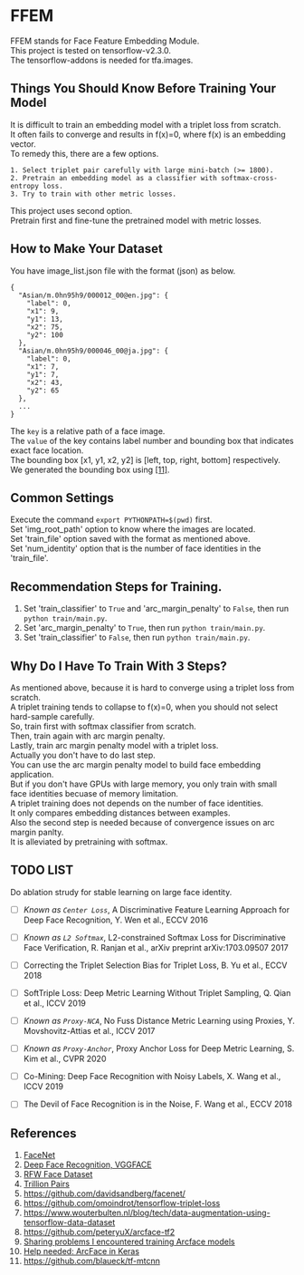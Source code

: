 # FFEM  
FFEM stands for Face Feature Embedding Module.  
This project is tested on tensorflow-v2.3.0.  
The tensorflow-addons is needed for tfa.images.  

## Things You Should Know Before Training Your Model
It is difficult to train an embedding model with a triplet loss from scratch.  
It often fails to converge and results in f(x)=0, where f(x) is an embedding vector.  
To remedy this, there are a few options.  
```
1. Select triplet pair carefully with large mini-batch (>= 1800).
2. Pretrain an embedding model as a classifier with softmax-cross-entropy loss.
3. Try to train with other metric losses.
```
This project uses second option.  
Pretrain first and fine-tune the pretrained model with metric losses.  

## How to Make Your Dataset
You have image_list.json file with the format (json) as below.  
```
{
  "Asian/m.0hn95h9/000012_00@en.jpg": {
    "label": 0,
    "x1": 9,
    "y1": 13,
    "x2": 75,
    "y2": 100
  },
  "Asian/m.0hn95h9/000046_00@ja.jpg": {
    "label": 0,
    "x1": 7,
    "y1": 7,
    "x2": 43,
    "y2": 65
  },
  ...
}
```
The `key` is a relative path of a face image.   
The `value` of the key contains label number and bounding box that indicates exact face location.  
The bounding box [x1, y1, x2, y2] is [left, top, right, bottom] respectively.  
We generated the bounding box using [[11]](https://github.com/blaueck/tf-mtcnn).  

## Common Settings
Execute the command `export PYTHONPATH=$(pwd)` first.  
Set 'img_root_path' option to know where the images are located.  
Set 'train_file' option saved with the format as mentioned above.  
Set 'num_identity' option that is the number of face identities in the 'train_file'.  

## Recommendation Steps for Training.
1. Set 'train_classifier' to `True` and 'arc_margin_penalty' to `False`, then run `python train/main.py`.  
2. Set 'arc_margin_penalty' to `True`, then run `python train/main.py`.  
3. Set 'train_classifier' to `False`, then run `python train/main.py`.  

## Why Do I Have To Train With 3 Steps?
As mentioned above, because it is hard to converge using a triplet loss from scratch.  
A triplet training tends to collapse to f(x)=0, when you should not select hard-sample carefully.  
So, train first with softmax classifier from scratch.  
Then, train again with arc margin penalty.  
Lastly, train arc margin penalty model with a triplet loss.  
Actually you don't have to do last step.  
You can use the arc margin penalty model to build face embedding application.  
But if you don't have GPUs with large memory, you only train with small face identities becuase of memory limitation.  
A triplet training does not depends on the number of face identities.  
It only compares embedding distances between examples.  
Also the second step is needed because of convergence issues on arc margin panlty.  
It is alleviated by pretraining with softmax.  

## TODO LIST
Do ablation strudy for stable learning on large face identity.  

- [ ] *Known as `Center Loss`*, A Discriminative Feature Learning Approach for Deep Face Recognition, Y. Wen et al., ECCV 2016
- [ ] *Known as `L2 Softmax`*, L2-constrained Softmax Loss for Discriminative Face Verification, R. Ranjan et al., arXiv preprint arXiv:1703.09507 2017
- [ ] Correcting the Triplet Selection Bias for Triplet Loss, B. Yu et al., ECCV 2018
- [ ] SoftTriple Loss: Deep Metric Learning Without Triplet Sampling, Q. Qian et al., ICCV 2019
- [ ] *Known as `Proxy-NCA`*, No Fuss Distance Metric Learning using Proxies, Y. Movshovitz-Attias et al., ICCV 2017
- [ ] *Known as `Proxy-Anchor`*, Proxy Anchor Loss for Deep Metric Learning, S. Kim et al., CVPR 2020
- [ ] Co-Mining: Deep Face Recognition with Noisy Labels, X. Wang et al., ICCV 2019
- [ ] The Devil of Face Recognition is in the Noise, F. Wang et al., ECCV 2018


## References
1. [FaceNet](https://arxiv.org/pdf/1503.03832.pdf)
2. [Deep Face Recognition, VGGFACE](https://www.robots.ox.ac.uk/~vgg/publications/2015/Parkhi15/parkhi15.pdf)
3. [RFW Face Dataset](http://www.whdeng.cn/RFW/index.html)
4. [Trillion Pairs](http://trillionpairs.deepglint.com/overview)
5. https://github.com/davidsandberg/facenet/
6. https://github.com/omoindrot/tensorflow-triplet-loss
7. https://www.wouterbulten.nl/blog/tech/data-augmentation-using-tensorflow-data-dataset
8. https://github.com/peteryuX/arcface-tf2
9. [Sharing problems I encountered training Arcface models](https://www.kaggle.com/c/recursion-cellular-image-classification/discussion/109987)
10. [Help needed: ArcFace in Keras](https://www.reddit.com/r/deeplearning/comments/cg1kev/help_needed_arcface_in_keras)
11. https://github.com/blaueck/tf-mtcnn
